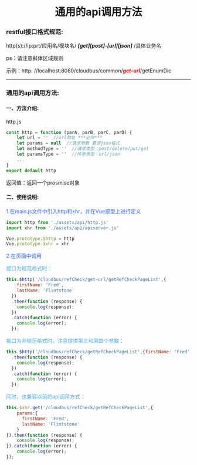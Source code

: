 # <center>通用的api调用方法<center>

### restful接口格式规范:
http(s)://ip:prt/应用名/模块名/ ***[get][post]-[url][json]*** /具体业务名
 
ps：请注意斜体区域规则

示例：http: //localhost:8080/cloudbus/common/<font color=red >***get-url***</font>/getEnumDic

---
### 通用的api调用方法:
#### 一、方法介绍:

http.js

```javascript
const http = function (parA, parB, parC, parD) {
	let url = ''  //url地址 ***必传***
	let params = null  //请求参数 要求json格式 
	let methodType = ''  //请求类型：post/delete/put/get
	let paramsType = ''  //传参类型：url/json  
	... 
}
export default http
```

返回值：返回一个prosmise对象

#### 二、使用说明:

<font color=#3366FF>1.在main.js文件中引入http和xhr，并在Vue原型上进行定义</font>

```javascript
import http from './assets/api/http.js'
import xhr from './assets/api/apiserver.js'

Vue.prototype.$http = http
Vue.prototype.$xhr = xhr 
```
<font color=#3366FF>2.在页面中调用</font>

<font color=#46ace8>接口为规范格式时：</font>    
       
```javascript
this.$http('/cloudbus/refCheck/get-url/getRefCheckPageList',{
    firstName: 'Fred',
    lastName: 'Flintstone'
  })
  .then(function (response) {
    console.log(response);
  })
  .catch(function (error) {
    console.log(error);
  });
```
<font color=#46ace8>接口为非规范格式时，注意提供第三和第四个参数：</font>

```javascript
this.$http('/cloudbus/refCheck/getRefCheckPageList',{firstName: 'Fred',lastName: 'Flintstone'},'get','url')
  .then(function (response) {
    console.log(response);
  })
  .catch(function (error) {
    console.log(error);
  });
```



<font color=#46ace8>同时，也兼容以前的api调用方式：</font>
	

```javascript
this.$xhr.get('/cloudbus/refCheck/getRefCheckPageList',{
    params:{
      firstName: 'Fred',
      lastName: 'Flintstone'
    }
}).then(function (response) {
    console.log(response);
}).catch(function (error) {
    console.log(error);
});

```
